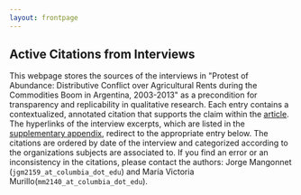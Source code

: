 ```yaml
---
layout: frontpage
---
```


## Active Citations from Interviews

This webpage stores the sources of the interviews in "Protest of Abundance: Distributive Conflict over Agricultural Rents during the Commodities Boom in Argentina, 2003-2013" as a precondition for transparency and replicability in qualitative research. Each entry contains a contextualized, annotated citation that supports the claim within the [article](http://mangonnet.com/assets/v062019_mm.pdf). The hyperlinks of the interview excerpts, which are listed in the [supplementary appendix](http://mangonnet.com/assets/v062019_mm.pdf), redirect to the appropriate entry below. The citations are ordered by date of the interview and categorized according to the organizations subjects are associated to. If you find an error or an inconsistency in the citations, please contact the authors: Jorge Mangonnet (<code>jgm2159_at_columbia_dot_edu</code>) and María Victoria Murillo(<code>mm2140_at_columbia_dot_edu</code>).
